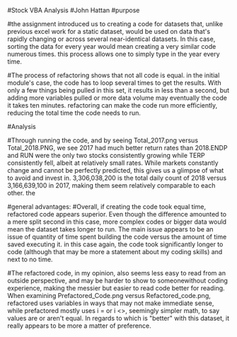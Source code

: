 #Stock VBA Analysis
#John Hattan
#purpose

#the assignment introduced us to creating a code for datasets
that, unlike previous excel work for a static dataset, would
be used on data that's rapidly changing or across several
near-identical datasets. In this case, sorting the data for every year
would mean creating a very similar code numerous times.
this process allows one to simply type in the year every time. 

#The process of refactoring shows that not all code is equal. 
in the initial module's case, the code has to loop several times
to get the results. With only a few things being pulled in this set,
it results in less than a second, but adding more variables pulled or
more data volume may eventually the code it takes ten minutes.
refactoring can make the code run more efficiently, reducing the total time
the code needs to run.

#Analysis

#Through running the code, and by seeing Total_2017.png versus Total_2018.PNG, we see 2017 
had much better return rates than 2018.ENDP and RUN were the only two stocks consistently 
growing while TERP consistently fell, albeit at relatively small rates. While markets constantly 
change and cannot be perfectly predicted, this gives us a glimpse of what to avoid and invest in.
3,306,038,200 is the total daily count of 2018 versus 3,166,639,100 in 2017, making them
seem relatively comparable to each other. the

#general advantages:
#Overall, if creating the code took equal time, refactored code appears superior.
Even though the difference amounted to a mere split second in this case,
more complex codes or bigger data would mean the dataset takes longer to run.
The main issue appears to be an issue of quantity of time spent building the
code versus the amount of time saved executing it. in this case again, the 
code took significantly longer to code (although that may be more a statement about
my coding skills) and next to no time. 

#The refactored code, in my opinion, also seems less easy to read from 
an outside perspective, and may be harder to show to someonewithout coding 
experience, making the messier but easier to read code better for reading. When examining 
Prefactored_Code.png versus Refactored_code.png, refactored uses variables
in ways that may not make immediate sense, while prefactored mostly uses i = or i <>, seemingly
simpler math, to say values are or aren't equal. In regards to which is "better"
with this dataset, it really appears to be more a matter of preference.
